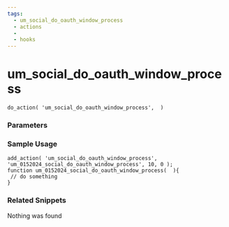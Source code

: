 ```yaml
---
tags: 
  - um_social_do_oauth_window_process
  - actions
  - 
  - hooks
---
```

# um\_social\_do\_oauth\_window\_process

``` php:no-line-numbers
do_action( 'um_social_do_oauth_window_process',  )
```
<div class='hook-sep'></div>

### Parameters

<div class='hook-sep'></div>



### Sample Usage

``` php:no-line-numbers
add_action( 'um_social_do_oauth_window_process', 'um_0152024_social_do_oauth_window_process', 10, 0 );
function um_0152024_social_do_oauth_window_process(  ){
 // do something
}
```
<div class='hook-sep'></div>



### Related Snippets

Nothing was found

